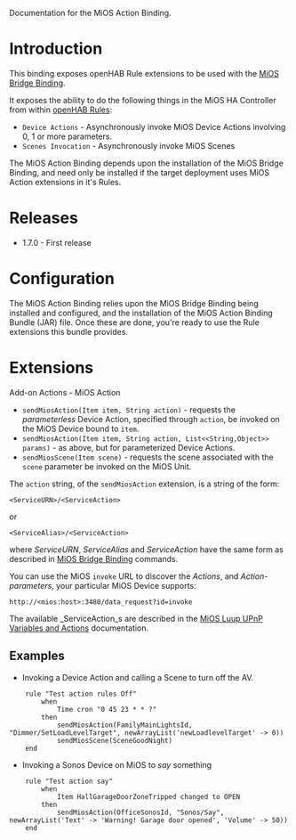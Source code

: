 Documentation for the MiOS Action Binding.

# Introduction
This binding exposes openHAB Rule extensions to be used with the [MiOS Bridge Binding](https://github.com/openhab/openhab/wiki/MiOS-Binding).

It exposes the ability to do the following things in the MiOS HA Controller from within [openHAB Rules](https://github.com/openhab/openhab/wiki/Rules):

* `Device Actions` - Asynchronously invoke MiOS Device Actions involving 0, 1 or more parameters.
* `Scenes Invocation` - Asynchronously invoke MiOS Scenes

The MiOS Action Binding depends upon the installation of the MiOS Bridge Binding, and need only be installed if the target deployment uses MiOS Action extensions in it's Rules.

# Releases

* 1.7.0 - First release

# Configuration

The MiOS Action Binding relies upon the MiOS Bridge Binding being installed and configured, and the installation of the MiOS Action Binding Bundle (JAR) file.  Once these are done, you're ready to use the Rule extensions this bundle provides.

# Extensions

Add-on Actions - MiOS Action

* `sendMiosAction(Item item, String action)` - requests the _parameterless_ Device Action, specified through `action`, be invoked on the MiOS Device bound to `item`.
* `sendMiosAction(Item item, String action, List<<String,Object>> params)` - as above, but for parameterized Device Actions.
* `sendMiosScene(Item scene)` - requests the scene associated with the `scene` parameter be invoked on the MiOS Unit.

The `action` string, of the `sendMiosAction` extension, is a string of the form:

    <ServiceURN>/<ServiceAction>

or

    <ServiceAlias>/<ServiceAction>

where _ServiceURN_, _ServiceAlias_ and _ServiceAction_ have the same form as described in [MiOS Bridge Binding](https://github.com/openhab/openhab/wiki/MiOS-Binding) commands.

You can use the MiOS `invoke` URL to discover the _Actions_, and _Action-parameters_, your particular MiOS Device supports:
 
    http://<mios:host>:3480/data_request?id=invoke

The available _ServiceAction_s are described in the [MiOS Luup UPnP Variables and Actions](http://wiki.micasaverde.com/index.php/Luup_UPnP_Variables_and_Actions) documentation.

## Examples

* Invoking a Device Action and calling a Scene to turn off the AV.
```
    rule "Test action rules Off"
        when 
            Time cron "0 45 23 * * ?"
        then
            sendMiosAction(FamilyMainLightsId, "Dimmer/SetLoadLevelTarget", newArrayList('newLoadlevelTarget' -> 0))
            sendMiosScene(SceneGoodNight)
    end
```

* Invoking a Sonos Device on MiOS to _say_ something
```
    rule "Test action say"
        when
            Item HallGarageDoorZoneTripped changed to OPEN
        then
            sendMiosAction(OfficeSonosId, "Sonos/Say", newArrayList('Text' -> 'Warning! Garage door opened', 'Volume' -> 50))
    end
```


